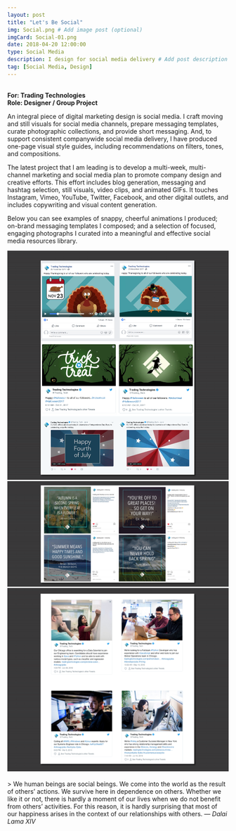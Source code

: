 ```yaml
---
layout: post
title: "Let's Be Social"
img: Social.png # Add image post (optional)
imgCard: Social-01.png
date: 2018-04-20 12:00:00
type: Social Media
description: I design for social media delivery # Add post description (optional)
tag: [Social Media, Design]
---
```

<b><br/>For: Trading Technologies</b><br/>
<b>Role: Designer / Group Project</b>

An integral piece of digital marketing design is social media.  I craft moving and still visuals for social media channels, prepare messaging templates, curate photographic collections, and provide short messaging.  And, to support consistent companywide social media delivery, I have produced one-page visual style guides, including recommendations on filters, tones, and compositions.

The latest project that I am leading is to develop a multi-week, multi-channel marketing and social media plan to promote company design and creative efforts.  This effort includes blog generation, messaging and hashtag selection, still visuals, video clips, and animated GIFs.  It touches Instagram, Vimeo, YouTube, Twitter, Facebook, and other digital outlets, and includes copywriting and visual content generation.

Below you can see examples of snappy, cheerful animations I produced; on-brand messaging templates I composed; and a selection of focused, engaging photographs I curated into a meaningful and effective social media resources library.  

<div class="post_image_addl">
    <img src="/assets/img/Social-Animations.png" alt="Showing three of my quick animations">
</div>
<div class="post_image_addl">
    <img src="/assets/img/Social-Layout.png" alt="Showing four image layouts for social media">
</div>
<div class="post_image_addl">
    <img src="/assets/img/Social-Photography.png" alt="Showing four tweets from a library of photographs I curated">
</div>
<br/>
> We human beings are social beings. We come into the world as the result of others’ actions. We survive here in dependence on others. Whether we like it or not, there is hardly a moment of our lives when we do not benefit from others’ activities. For this reason, it is hardly surprising that most of our happiness arises in the context of our relationships with others. <cite>― Dalai Lama XIV</cite>